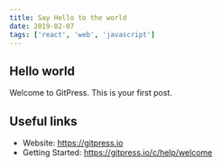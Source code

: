 ```yaml
---
title: Say Hello to the world
date: 2019-02-07
tags: ['react', 'web', 'javascript']
---
```


## Hello world

Welcome to GitPress. This is your first post.

## Useful links

- Website: https://gitpress.io
- Getting Started: https://gitpress.io/c/help/welcome
